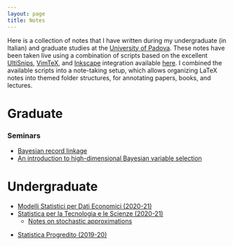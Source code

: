```yaml
---
layout: page
title: Notes
---
```


Here is a collection of notes that I have written during my undergraduate (in Italian) and graduate studies at the [University of Padova](https://www.stat.unipd.it/).
These notes have been taken live using a combination of scripts based on the excellent [UltiSnips](https://github.com/SirVer/ultisnips), [VimTeX](https://github.com/lervag/vimtex), and [Inkscape](https://inkscape.org/) integration available [here](https://castel.dev/).
I combined the available scripts into a note-taking setup, which allows organizing LaTeX notes into themed folder structures, for annotating papers, books, and lectures.

# Graduate

### Seminars
* [Bayesian record linkage](./files/ISBA_5_bayesianEntityResolution.pdf)
* [An introduction to high-dimensional Bayesian variable selection](./files/ISBA_2_highDimensionalBayes.pdf)

# Undergraduate
* [Modelli Statistici per Dati Economici (2020-21)](./files/modelli-economici.pdf)
* [Statistica per la Tecnologia e le Scienze (2020-21)](./files/tecnologia-industria.pdf)
    * [Notes on stochastic approximations](./files/Fu_2015_Handbook_of_Simulation_Optimization.pdf)
<!-- * [Data Mining (2019-20)](https://mega.nz/file/mmoggCgJ#Hgaw5eVQAhqy4qiEdoeoJv-NPShN3YyouzBdtGbvVro) -->
* [Statistica Progredito (2019-20)](./files/statistica-progredito.pdf)
